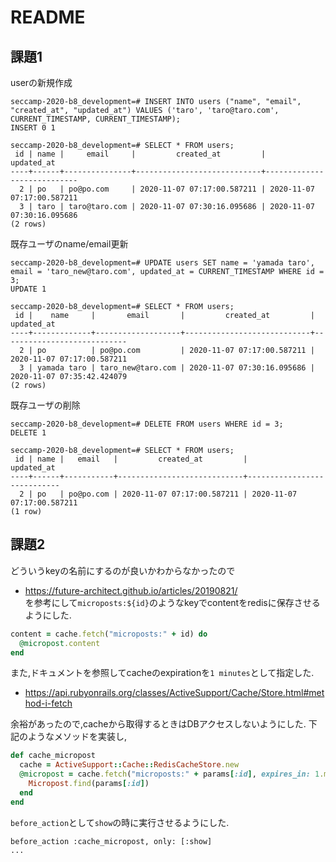 # README

## 課題1
userの新規作成
```
seccamp-2020-b8_development=# INSERT INTO users ("name", "email", "created_at", "updated_at") VALUES ('taro', 'taro@taro.com', CURRENT_TIMESTAMP, CURRENT_TIMESTAMP);
INSERT 0 1

seccamp-2020-b8_development=# SELECT * FROM users;
 id | name |     email     |         created_at         |         updated_at
----+------+---------------+----------------------------+----------------------------
  2 | po   | po@po.com     | 2020-11-07 07:17:00.587211 | 2020-11-07 07:17:00.587211
  3 | taro | taro@taro.com | 2020-11-07 07:30:16.095686 | 2020-11-07 07:30:16.095686
(2 rows)
```

既存ユーザのname/email更新
```
seccamp-2020-b8_development=# UPDATE users SET name = 'yamada taro', email = 'taro_new@taro.com', updated_at = CURRENT_TIMESTAMP WHERE id = 3;
UPDATE 1

seccamp-2020-b8_development=# SELECT * FROM users;
 id |    name     |       email       |         created_at         |         updated_at
----+-------------+-------------------+----------------------------+----------------------------
  2 | po          | po@po.com         | 2020-11-07 07:17:00.587211 | 2020-11-07 07:17:00.587211
  3 | yamada taro | taro_new@taro.com | 2020-11-07 07:30:16.095686 | 2020-11-07 07:35:42.424079
(2 rows)
```

既存ユーザの削除
```
seccamp-2020-b8_development=# DELETE FROM users WHERE id = 3;
DELETE 1

seccamp-2020-b8_development=# SELECT * FROM users;
 id | name |   email   |         created_at         |         updated_at
----+------+-----------+----------------------------+----------------------------
  2 | po   | po@po.com | 2020-11-07 07:17:00.587211 | 2020-11-07 07:17:00.587211
(1 row)
```

## 課題2
どういうkeyの名前にするのが良いかわからなかったので
  - https://future-architect.github.io/articles/20190821/  
を参考にして`microposts:${id}`のようなkeyでcontentをredisに保存させるようにした.  

```ruby
content = cache.fetch("microposts:" + id) do
  @micropost.content
end
```

また,ドキュメントを参照してcacheのexpirationを`1 minutes`として指定した.  
- https://api.rubyonrails.org/classes/ActiveSupport/Cache/Store.html#method-i-fetch  

余裕があったので,cacheから取得するときはDBアクセスしないようにした.
下記のようなメソッドを実装し,
```ruby
def cache_micropost
  cache = ActiveSupport::Cache::RedisCacheStore.new
  @micropost = cache.fetch("microposts:" + params[:id], expires_in: 1.minutes) do
    Micropost.find(params[:id])
  end
end
```
`before_action`として`show`の時に実行させるようにした.
```
before_action :cache_micropost, only: [:show]
...


